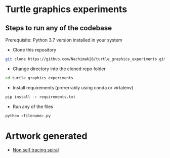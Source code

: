 # Turtle graphics experiments

## Steps to run any of the codebase

Prerequisite: Python 3.7 version installed in your system

* Clone this repository
```sh
git clone https://github.com/Nachimak28/turtle_graphics_experiments.git
```

* Change directory into the cloned repo folder
```sh
cd turtle_graphics_experiments
```

* Install requirements (prererrably using conda or virtalenv)
```sh
pip install -r requirements.txt
```

* Run any of the files
```sh
python <filename>.py
```

# Artwork generated

* [Non self tracing spiral](https://www.instagram.com/p/CZw1rkzvg7j/)